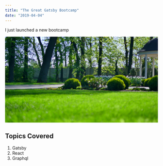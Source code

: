 ```yaml
---
title: "The Great Gatsby Bootcamp"
date: "2019-04-04"
---
```


I just launched a new bootcamp

![Grass](./grass.png)

## Topics Covered

1. Gatsby
2. React
3. Graphql
